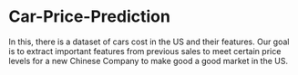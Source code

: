 # Car-Price-Prediction
In this, there is a dataset of cars cost in the US and their features. Our goal is to extract important features from previous sales to meet certain price levels for a new Chinese Company to make good a good market in the US.

